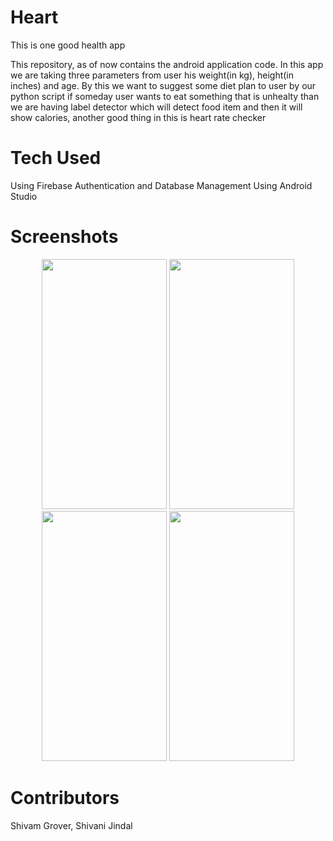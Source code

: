 # Heart
 
This is one good health app

This repository, as of now contains the android application code. In this app we are taking three parameters from user his weight(in kg),
height(in inches) and age. By this we want to suggest some diet plan to user by our python script if someday user wants to eat something 
that is unhealty than we are having label detector which will detect food item and then it will show calories, another good thing in this
is heart rate checker

# Tech Used
Using Firebase Authentication and Database Management
Using Android Studio

# Screenshots

<p align="center">
<img src="https://user-images.githubusercontent.com/33796163/56089176-cbe9e500-5eac-11e9-952f-f9ef6b69a180.jpeg" width=200px height=400px/>
<img src="https://user-images.githubusercontent.com/33796163/56089178-ce4c3f00-5eac-11e9-855d-6a891bcf3170.jpeg" width=200px height=400px/>
<img src="https://user-images.githubusercontent.com/33796163/56089182-d310f300-5eac-11e9-92f8-d1d86607fb54.jpeg" width=200px height=400px/>
<img src="https://user-images.githubusercontent.com/33796163/56089185-d5734d00-5eac-11e9-8296-edb3e90381b2.jpeg" width=200px height=400px/>
</p>

# Contributors
Shivam Grover, Shivani Jindal
